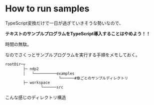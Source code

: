 # How to run samples

TypeScript変換だけで一日が過ぎていきそうな勢いなので、

**テキストのサンプルプログラムをTypeScript導入することはやめよう！！**

時間の無駄。

なのでさくっとサンプルプログラムを実行する手順をメモしておく。

```bash
rootDir─┬
        ├─ ndp2
        │   └──────────examples
                        └──────#章ごとのサンプルディレクトリ
        ├─ workspace
                └──────src
```

こんな感じのディレクトリ構造
